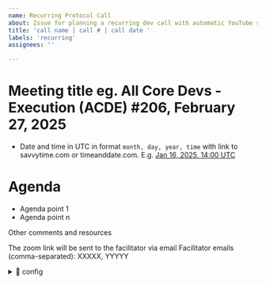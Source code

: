```yaml
---
name: Recurring Protocol Call
about: Issue for planning a recurring dev call with automatic YouTube streams
title: 'call name | call # | call date '
labels: 'recurring'
assignees: ''

---
```


# Meeting title eg. All Core Devs - Execution (ACDE) #206, February 27, 2025

- Date and time in UTC in format `month, day, year, time` with link to savvytime.com or timeanddate.com. E.g. [Jan 16, 2025, 14:00 UTC](https://savvytime.com/converter/utc/jan-16-2025/2pm)

# Agenda 

- Agenda point 1 
- Agenda point n 

Other comments and resources

The zoom link will be sent to the facilitator via email
Facilitator emails (comma-separated): XXXXX, YYYYY

<details> <summary>🤖 config</summary>

- Duration in minutes : XXX
- Recurring meeting : true
- Call series : (e.g ACDC ; ACDE; testing call)
- Occurrence rate : weekly # Options: weekly, bi-weekly, monthly
- Already a Zoom meeting ID : false # Set to true if this meeting is already on the auto recording Ethereum zoom (will not create a zoom ID if true)
- Already on Ethereum Calendar : false # Set to true if this meeting is already on the Ethereum public calendar (will not create calendar event)
- Need YouTube stream links : true # Set to false if you don't want YouTube stream links created
- display zoom link in invite : false # Set to true to add the Zoom link to the Google Calendar invite description


</details>